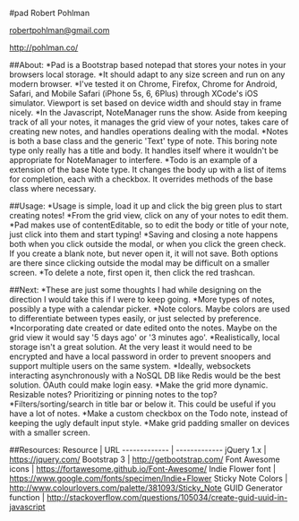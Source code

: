 #pad
Robert Pohlman

robertpohlman@gmail.com

http://pohlman.co/



##About:
*Pad is a Bootstrap based notepad that stores your notes in your browsers local storage.
*It should adapt to any size screen and run on any modern browser.
*I've tested it on Chrome, Firefox, Chrome for Android, Safari, and Mobile Safari (iPhone 5s, 6, 6Plus) through XCode's iOS simulator. Viewport is set based on device width and should stay in frame nicely.
*In the Javascript, NoteManager runs the show. Aside from keeping track of all your notes, it manages the grid view of your notes, takes care of creating new notes, and handles operations dealing with the modal.
*Notes is both a base class and the generic 'Text' type of note. This boring note type only really has a title and body. It handles itself where it wouldn't be appropriate for NoteManager to interfere.
*Todo is an example of a extension of the base Note type. It changes the body up with a list of items for completion, each with a checkbox. It overrides methods of the base class where necessary.



##Usage:
*Usage is simple, load it up and click the big green plus to start creating notes!
*From the grid view, click on any of your notes to edit them.
*Pad makes use of contentEditable, so to edit the body or title of your note, just click into them and start typing!
*Saving and closing a note happens both when you click outside the modal, or when you click the green check. If you create a blank note, but never open it, it will not save. Both options are there since clicking outside the modal may be difficult on a smaller screen.
*To delete a note, first open it, then click the red trashcan.


##Next:
*These are just some thoughts I had while designing on the direction I would take this if I were to keep going.
*More types of notes, possibly a type with a calendar picker.
*Note colors. Maybe colors are used to differentiate between types easily, or just selected by preference.
*Incorporating date created or date edited onto the notes. Maybe on the grid view it would say '5 days ago' or '3 minutes ago'.
*Realistically, local storage isn't a great solution. At the very least it would need to be encrypted and have a local password in order to prevent snoopers and support multiple users on the same system.
*Ideally, websockets interacting asynchronously with a NoSQL DB like Redis would be the best solution. OAuth could make login easy.
*Make the grid more dynamic. Resizable notes? Prioritizing or pinning notes to the top?
*Filters/sorting/search in title bar or below it. This could be useful if you have a lot of notes.
*Make a custom checkbox on the Todo note, instead of keeping the ugly default input style.
*Make grid padding smaller on devices with a smaller screen.

##Resources:
Resource | URL
------------- | -------------
jQuery 1.x | https://jquery.com/
Bootstrap 3  | http://getbootstrap.com/
Font Awesome icons | https://fortawesome.github.io/Font-Awesome/
Indie Flower font | https://www.google.com/fonts/specimen/Indie+Flower
Sticky Note Colors | http://www.colourlovers.com/palette/381093/Sticky_Note
GUID Generator function | http://stackoverflow.com/questions/105034/create-guid-uuid-in-javascript
